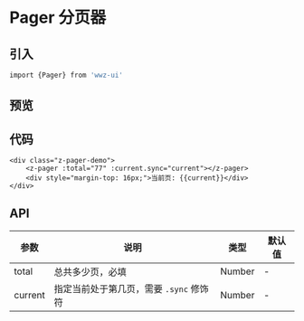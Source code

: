 # Pager 分页器

## 引入

```bash
import {Pager} from 'wwz-ui'
```

## 预览

<ClientOnly>
<pager-demo/>   
</ClientOnly>  

## 代码

```vue
<div class="z-pager-demo">
    <z-pager :total="77" :current.sync="current"></z-pager>
    <div style="margin-top: 16px;">当前页: {{current}}</div>
</div>
```
 
## API

| 参数 | 说明 | 类型 | 默认值 |
| -- | -- | -- | -- |
| total | 总共多少页，必填 | Number | - |
| current | 指定当前处于第几页，需要 `.sync` 修饰符 | Number | - |

